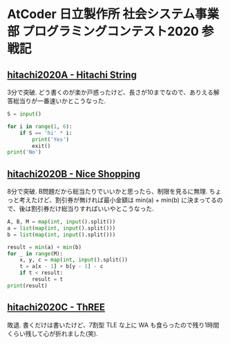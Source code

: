 # AtCoder 日立製作所 社会システム事業部 プログラミングコンテスト2020 参戦記

## [hitachi2020A - Hitachi String](https://atcoder.jp/contests/hitachi2020/tasks/hitachi2020_a)

3分で突破. どう書くのが楽か戸惑ったけど、長さが10までなので、ありえる解答総当りが一番速いかとこうなった.

```python
S = input()

for i in range(1, 6):
    if S == 'hi' * i:
        print('Yes')
        exit()
print('No')
```

## [hitachi2020B - Nice Shopping](https://atcoder.jp/contests/hitachi2020/tasks/hitachi2020_b)

8分で突破. B問題だから総当たりでいいかと思ったら、制限を見るに無理. ちょっと考えたけど、割引券が無ければ最小金額は min(a) + min(b) に決まってるので、後は割引券だけ総当りすればいいやとこうなった.

```python
A, B, M = map(int, input().split())
a = list(map(int, input().split()))
b = list(map(int, input().split()))

result = min(a) + min(b)
for _ in range(M):
    x, y, c = map(int, input().split())
    t = a[x - 1] + b[y - 1] - c
    if t < result:
        result = t
print(result)
```

## [hitachi2020C - ThREE](https://atcoder.jp/contests/hitachi2020/tasks/hitachi2020_c)

敗退. 書くだけは書いたけど、7割型 TLE な上に WA も食らったので残り1時間くらい残して心が折れました(笑).
